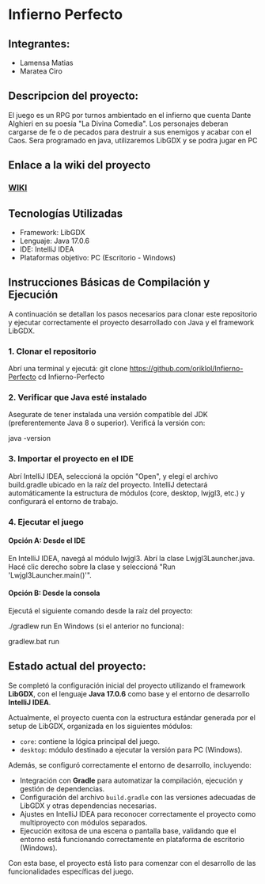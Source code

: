 # Infierno Perfecto
## Integrantes: 
* Lamensa Matias
* Maratea Ciro

## Descripcion del proyecto:
El juego es un RPG por turnos ambientado en el infierno que cuenta Dante Alghieri en su poesia "La Divina Comedia". Los personajes deberan cargarse de fe o de pecados para destruir a sus enemigos y acabar con el Caos. Sera programado en java, utilizaremos LibGDX y se podra jugar en PC

## Enlace a la wiki del proyecto 
### [WIKI](https://github.com/oriklol/TP-JUEGO/wiki)
## Tecnologías Utilizadas
* Framework: LibGDX
* Lenguaje: Java 17.0.6
* IDE: IntelliJ IDEA
* Plataformas objetivo: PC (Escritorio - Windows)

## Instrucciones Básicas de Compilación y Ejecución
A continuación se detallan los pasos necesarios para clonar este repositorio y ejecutar correctamente el proyecto desarrollado con Java y el framework LibGDX.

### 1. Clonar el repositorio
Abrí una terminal y ejecutá:
git clone https://github.com/oriklol/Infierno-Perfecto
cd Infierno-Perfecto

### 2. Verificar que Java esté instalado
Asegurate de tener instalada una versión compatible del JDK (preferentemente Java 8 o superior). Verificá la versión con:


java -version
### 3. Importar el proyecto en el IDE
Abrí IntelliJ IDEA, seleccioná la opción "Open", y elegí el archivo build.gradle ubicado en la raíz del proyecto. IntelliJ detectará automáticamente la estructura de módulos (core, desktop, lwjgl3, etc.) y configurará el entorno de trabajo.

### 4. Ejecutar el juego
#### Opción A: Desde el IDE

En IntelliJ IDEA, navegá al módulo lwjgl3.
Abrí la clase Lwjgl3Launcher.java.
Hacé clic derecho sobre la clase y seleccioná "Run 'Lwjgl3Launcher.main()'".

#### Opción B: Desde la consola
Ejecutá el siguiente comando desde la raíz del proyecto:

./gradlew run
En Windows (si el anterior no funciona):

gradlew.bat run


## Estado actual del proyecto:

Se completó la configuración inicial del proyecto utilizando el framework **LibGDX**, con el lenguaje **Java 17.0.6** como base y el entorno de desarrollo **IntelliJ IDEA**.

Actualmente, el proyecto cuenta con la estructura estándar generada por el setup de LibGDX, organizada en los siguientes módulos:

- `core`: contiene la lógica principal del juego.
- `desktop`: módulo destinado a ejecutar la versión para PC (Windows).

Además, se configuró correctamente el entorno de desarrollo, incluyendo:

- Integración con **Gradle** para automatizar la compilación, ejecución y gestión de dependencias.
- Configuración del archivo `build.gradle` con las versiones adecuadas de LibGDX y otras dependencias necesarias.
- Ajustes en IntelliJ IDEA para reconocer correctamente el proyecto como multiproyecto con módulos separados.
- Ejecución exitosa de una escena o pantalla base, validando que el entorno está funcionando correctamente en plataforma de escritorio (Windows).

Con esta base, el proyecto está listo para comenzar con el desarrollo de las funcionalidades específicas del juego.

